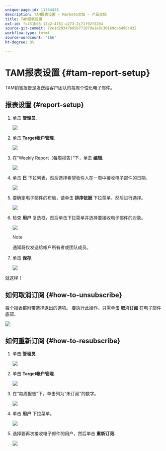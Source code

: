 ```yaml
---
unique-page-id: 11384438
description: TAM报表设置 — Marketo文档 — 产品文档
title: TAM报表设置
exl-id: fc451b05-12a2-4761-a273-2c71f92f2284
source-git-commit: 72e1d29347bd5b77107da1e9c30169cb6490c432
workflow-type: tm+mt
source-wordcount: '166'
ht-degree: 0%

---
```


# TAM报表设置 {#tam-report-setup}

TAM销售报告是发送给客户团队的每周个性化电子邮件。

## 报表设置 {#report-setup}

1. 单击 **管理员**.

   ![](assets/one-3.png)

1. 单击 **Target帐户管理**.

   ![](assets/tam-report-setup-2.png)

1. 在“Weekly Report（每周报告）”下，单击 **编辑**.

   ![](assets/three-3.png)

1. 单击 **日** 下拉列表，然后选择希望收件人在一周中接收电子邮件的日期。

   ![](assets/four-4.png)

1. 要确定电子邮件的布局，请单击 **排序依据** 下拉菜单，然后进行选择。

   ![](assets/five-3.png)

1. 检查 **用户** 复选框，然后单击下拉菜单并选择要接收电子邮件的对象。

   ![](assets/six-2.png)

   >[!NOTE]
   >
   >通知将仅发送给帐户所有者或团队成员。

1. 单击 **保存**.

   ![](assets/seven-2.png)

就这样！

## 如何取消订阅 {#how-to-unsubscribe}

每个报表都附带选择退出的选项。 要执行此操作，只需单击 **取消订阅** 在电子邮件底部。

![](assets/eight-1.png)

## 如何重新订阅 {#how-to-resubscribe}

1. 单击 **管理员**.

   ![](assets/one-3.png)

1. 单击 **Target帐户管理**.

   ![](assets/tam-report-setup-10.png)

1. 在“每周报告”下，单击列为“未订阅”的数字。

   ![](assets/nine.png)

1. 单击 **用户** 下拉菜单。

   ![](assets/ten.png)

1. 选择要再次接收电子邮件的用户，然后单击 **重新订阅**.

   ![](assets/eleven.png)
